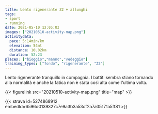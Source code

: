 ```yaml
---
title: Lento rigenerante Z2 + allunghi
tags:
- sport
- running
date: 2021-05-10 12:05:03
images: ["20210510-activity-map.png"]
activitydata:
  pace: 5:14min/km
  elevation: 54mt
  distance: 10.02km
  duration: 52:23
places: ["bioggio","manno","vedeggio"]
training_types: ["fondo", "rigenerante", "Z2"]
---
```



Lento rigenerante tranquillo in compagnia. I battiti sembra stiano tornando alla normalità e anche la fatica non è stata così alta come l'ultima volta.


{{< figurelink src="20210510-activity-map.png" title="map" >}}


{{< strava id=5274868912 embedId=6596d0139327c7e9a3b3a53cf2a7a05171a5ff81 >}}